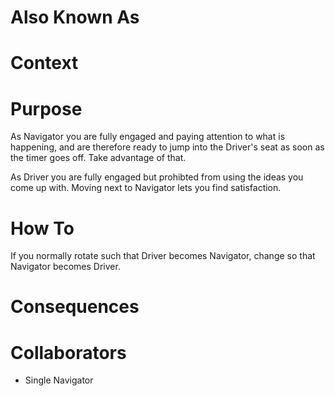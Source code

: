 ---
---
# Also Known As

# Context

# Purpose

As Navigator you are fully engaged and paying attention to what is happening, and are therefore ready to jump into the Driver's seat as soon as the timer goes off. Take advantage of that.

As Driver you are fully engaged but prohibted from using the ideas you come up with. Moving next to Navigator lets you find satisfaction.

# How To

If you normally rotate such that Driver becomes Navigator, change so that Navigator becomes Driver.

# Consequences

# Collaborators

- Single Navigator
